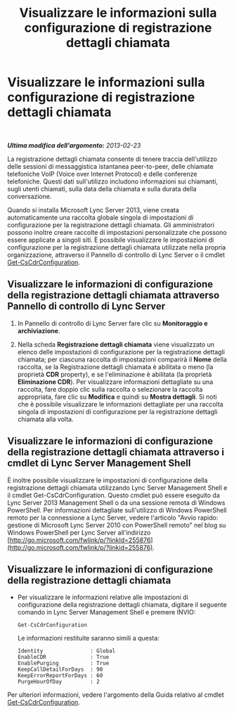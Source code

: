 ﻿---
title: Visualizzare le informazioni sulla configurazione di registrazione dettagli chiamata
TOCTitle: Visualizzare le informazioni sulla configurazione di registrazione dettagli chiamata
ms:assetid: 77bd553f-da89-4c84-a5d0-2f7e91d04383
ms:mtpsurl: https://technet.microsoft.com/it-it/library/JJ688096(v=OCS.15)
ms:contentKeyID: 49887613
ms.date: 08/24/2015
mtps_version: v=OCS.15
ms.translationtype: HT
---

# Visualizzare le informazioni sulla configurazione di registrazione dettagli chiamata

 

_**Ultima modifica dell'argomento:** 2013-02-23_

La registrazione dettagli chiamata consente di tenere traccia dell'utilizzo delle sessioni di messaggistica istantanea peer-to-peer, delle chiamate telefoniche VoIP (Voice over Internet Protocol) e delle conferenze telefoniche. Questi dati sull'utilizzo includono informazioni sui chiamanti, sugli utenti chiamati, sulla data della chiamata e sulla durata della conversazione.

Quando si installa Microsoft Lync Server 2013, viene creata automaticamente una raccolta globale singola di impostazioni di configurazione per la registrazione dettagli chiamata. Gli amministratori possono inoltre creare raccolte di impostazioni personalizzate che possono essere applicate a singoli siti. È possibile visualizzare le impostazioni di configurazione per la registrazione dettagli chiamata utilizzate nella propria organizzazione, attraverso il Pannello di controllo di Lync Server o il cmdlet [Get-CsCdrConfiguration](https://docs.microsoft.com/en-us/powershell/module/skype/Get-CsCdrConfiguration).

## Visualizzare le informazioni di configurazione della registrazione dettagli chiamata attraverso Pannello di controllo di Lync Server

1.  In Pannello di controllo di Lync Server fare clic su **Monitoraggio e archiviazione**.

2.  Nella scheda **Registrazione dettagli chiamata** viene visualizzato un elenco delle impostazioni di configurazione per la registrazione dettagli chiamata; per ciascuna raccolta di impostazioni comparirà il **Nome** della raccolta, se la Registrazione dettagli chiamata è abilitata o meno (la proprietà **CDR** property), e se l'eliminazione è abilitata (la proprietà **Eliminazione CDR**). Per visualizzare informazioni dettagliate su una raccolta, fare doppio clic sulla raccolta o selezionare la raccolta appropriata, fare clic su **Modifica** e quindi su **Mostra dettagli**. Si noti che è possibile visualizzare le informazioni dettagliate per una raccolta singola di impostazioni di configurazione per la registrazione dettagli chiamata alla volta.

## Visualizzare le informazioni di configurazione della registrazione dettagli chiamata attraverso i cmdlet di Lync Server Management Shell

È inoltre possibile visualizzare le impostazioni di configurazione della registrazione dettagli chiamata utilizzando Lync Server Management Shell e il cmdlet Get-CsCdrConfiguration. Questo cmdlet può essere eseguito da Lync Server 2013 Management Shell o da una sessione remota di Windows PowerShell. Per informazioni dettagliate sull'utilizzo di Windows PowerShell remoto per la connessione a Lync Server, vedere l'articolo "Avvio rapido: gestione di Microsoft Lync Server 2010 con PowerShell remoto" nel blog su Windows PowerShell per Lync Server all'indirizzo [http://go.microsoft.com/fwlink/p/?linkId=255876](http://go.microsoft.com/fwlink/p/?linkid=255876).

## Visualizzare le informazioni di configurazione della registrazione dettagli chiamata

  - Per visualizzare le informazioni relative alle impostazioni di configurazione della registrazione dettagli chiamata, digitare il seguente comando in Lync Server Management Shell e premere INVIO:
    
        Get-CsCdrConfiguration
    
    Le informazioni restituite saranno simili a questa:
    
        Identity               : Global
        EnableCDR              : True
        EnablePurging          : True
        KeepCallDetailForDays  : 90
        KeepErrorReportForDays : 60
        PurgeHourOfDay         : 2

Per ulteriori informazioni, vedere l'argomento della Guida relativo al cmdlet [Get-CsCdrConfiguration](https://docs.microsoft.com/en-us/powershell/module/skype/Get-CsCdrConfiguration).

